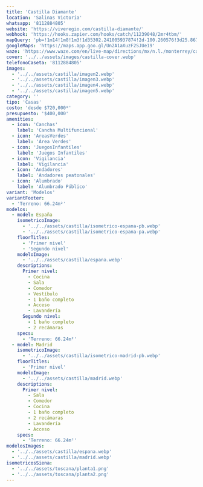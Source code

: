 ```yaml
---
title: 'Castilla Diamante'
location: 'Salinas Victoria'
whatsapp: '8112884805'
website: 'https://viveregio.com/castilla-diamante/'
webhook: 'https://hooks.zapier.com/hooks/catch/11239048/2mr4tbm/'
mapQuery: 'pb=!1m14!1m8!1m3!1d35302.241005937874!2d-100.260576!3d25.867555!3m2!1i1024!2i768!4f13.1!3m3!1m2!1s0x86628d59a43e00d9%3A0x33a817e225412821!2sCastilla%20Diamante!5e1!3m2!1sen!2sus!4v1728403956123!5m2!1sen!2sus'
googleMaps: 'https://maps.app.goo.gl/Un2A1aXuzF2SJUe19'
waze: 'https://www.waze.com/en/live-map/directions/mx/n.l./monterrey/castilla-diamante?place=ChIJ2QA-pFmNYoYRIShBJeIXqDM'
cover: '../../assets/images/castilla-cover.webp'
telefonoCaseta: '8112884805'
images:
  - '../../assets/castilla/imagen2.webp'
  - '../../assets/castilla/imagen3.webp'
  - '../../assets/castilla/imagen4.webp'
  - '../../assets/castilla/imagen5.webp'
category: ''
tipo: 'Casas'
costo: 'desde $720,000*'
presupuesto: '$400,000'
amenities:
  - icon: 'Canchas'
    label: 'Cancha Multifuncional'
  - icon: 'AreasVerdes'
    label: 'Área Verdes'
  - icon: 'JuegosInfantiles'
    label: 'Juegos Infantiles'
  - icon: 'Vigilancia'
    label: 'Vigilancia'
  - icon: 'Andadores'
    label: 'Andadores peatonales'
  - icon: 'Alumbrado'
    label: 'Alumbrado Público'
variant: 'Modelos'
variantFooter:
  - 'Terreno: 66.24m²'
modelos:
  - model: España
    isometricoImage:
      - '../../assets/castilla/isometrico-espana-pb.webp'
      - '../../assets/castilla/isometrico-espana-pa.webp'
    floorTitles:
      - 'Primer nivel'
      - 'Segundo nivel'
    modeloImage:
      - '../../assets/castilla/espana.webp'
    descriptions:
      Primer nivel:
        - Cocina
        - Sala
        - Comedor
        - Vestíbulo
        - 1 baño completo
        - Acceso
        - Lavandería
      Segundo nivel:
        - 1 baño completo
        - 2 recámaras
    specs:
      - 'Terreno: 66.24m²'
  - model: Madrid
    isometricoImage:
      - '../../assets/castilla/isometrico-madrid-pb.webp'
    floorTitles:
      - 'Primer nivel'
    modeloImage:
      - '../../assets/castilla/madrid.webp'
    descriptions:
      Primer nivel:
        - Sala
        - Comedor
        - Cocina
        - 1 baño completo
        - 2 recámaras
        - Lavandería
        - Acceso
    specs:
      - 'Terreno: 66.24m²'
modelosImages:
  - '../../assets/castilla/espana.webp'
  - '../../assets/castilla/madrid.webp'
isometricosSiena:
  - '../../assets/toscana/planta1.png'
  - '../../assets/toscana/planta2.png'
---
```

